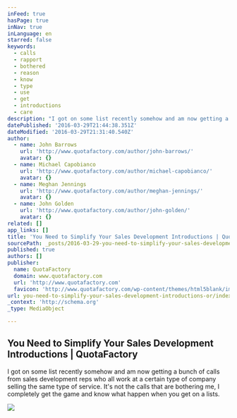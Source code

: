 ```yaml
---
inFeed: true
hasPage: true
inNav: true
inLanguage: en
starred: false
keywords:
  - calls
  - rapport
  - bothered
  - reason
  - know
  - type
  - use
  - get
  - introductions
  - care
description: "I got on some list recently somehow and am now getting a bunch of calls from sales development reps who all work at a certain type of company selling the same type of service. It's not the calls that are bothering me, I completely get the game and know what happen when you get on a lists."
datePublished: '2016-03-29T21:44:38.351Z'
dateModified: '2016-03-29T21:31:40.540Z'
author:
  - name: John Barrows
    url: 'http://www.quotafactory.com/author/john-barrows/'
    avatar: {}
  - name: Michael Capobianco
    url: 'http://www.quotafactory.com/author/michael-capobianco/'
    avatar: {}
  - name: Meghan Jennings
    url: 'http://www.quotafactory.com/author/meghan-jennings/'
    avatar: {}
  - name: John Golden
    url: 'http://www.quotafactory.com/author/john-golden/'
    avatar: {}
related: []
app_links: []
title: 'You Need to Simplify Your Sales Development Introductions | QuotaFactory'
sourcePath: _posts/2016-03-29-you-need-to-simplify-your-sales-development-introductions-or.md
published: true
authors: []
publisher:
  name: QuotaFactory
  domain: www.quotafactory.com
  url: 'http://www.quotafactory.com'
  favicon: 'http://www.quotafactory.com/wp-content/themes/html5blank/img/icons/favicon.ico'
url: you-need-to-simplify-your-sales-development-introductions-or/index.html
_context: 'http://schema.org'
_type: MediaObject

---
```

<article style=""><h1>You Need to Simplify Your Sales Development Introductions | QuotaFactory</h1><p>I got on some list recently somehow and am now getting a bunch of calls from sales development reps who all work at a certain type of company selling the same type of service. It's not the calls that are bothering me, I completely get the game and know what happen when you get on a lists.</p><img src="http://www.quotafactory.com/wp-content/uploads/2016/02/You-Need-to-Simplify-Your-Sales-Development-Introductions-blog-e1454961746839.png" /></article>